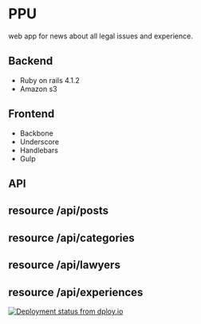# PPU
web app for news about all legal issues and experience.

## Backend
- Ruby on rails 4.1.2
- Amazon s3

## Frontend
- Backbone
- Underscore
- Handlebars
- Gulp

## API

## resource /api/posts

## resource /api/categories

## resource /api/lawyers

## resource /api/experiences

[![Deployment status from dploy.io](https://brandspa.dploy.io/badge/88313865893883/18780.png)](http://dploy.io)